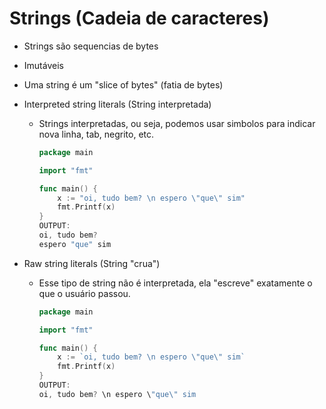 # Strings (Cadeia de caracteres)

- Strings são sequencias de bytes

- Imutáveis

- Uma string é um "slice of bytes" (fatia de bytes)

- Interpreted string literals (String interpretada)

  - Strings interpretadas, ou seja, podemos usar simbolos para indicar nova linha, tab, negrito, etc.

    ```GO
    package main
    
    import "fmt"
    
    func main() {
    	x := "oi, tudo bem? \n espero \"que\" sim"
    	fmt.Printf(x)
    }
    OUTPUT: 
    oi, tudo bem? 
    espero "que" sim
    ```

- Raw string literals (String "crua")

  - Esse tipo de string não é interpretada, ela "escreve" exatamente o que o usuário passou.

    ```GO
    package main
    
    import "fmt"
    
    func main() {
    	x := `oi, tudo bem? \n espero \"que\" sim`
    	fmt.Printf(x)
    }
    OUTPUT: 
    oi, tudo bem? \n espero \"que\" sim
    ```

    